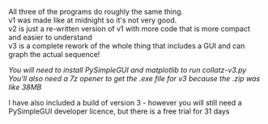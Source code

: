 All three of the programs do roughly the same thing. <br />
v1 was made like at midnight so it's not very good. <br />
v2 is just a re-written version of v1 with more code that is more compact and easier to understand <br />
v3 is a complete rework of the whole thing that includes a GUI and can graph the actual sequence! <br />

*You will need to install PySimpleGUI and matplotlib to run collatz-v3.py*
*You'll also need a 7z opener to get the .exe file for v3 because the .zip was like 38MB*

I have also included a build of version 3 - however you will still need a PySimpleGUI developer licence, but there is a free trial for 31 days
